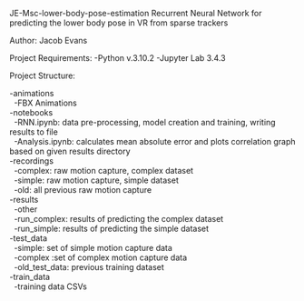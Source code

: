 JE-Msc-lower-body-pose-estimation
Recurrent Neural Network for predicting the lower body pose in VR from sparse trackers

Author: Jacob Evans 

Project Requirements:
-Python v.3.10.2
-Jupyter Lab 3.4.3



Project Structure:

-animations<br />
&nbsp;&nbsp;-FBX Animations<br />
-notebooks<br />
&nbsp;&nbsp;-RNN.ipynb: data pre-processing, model creation and training, writing results to file<br />
&nbsp;&nbsp;-Analysis.ipynb: calculates mean absolute error and plots correlation graph based on given results directory<br />
-recordings<br />
&nbsp;&nbsp;-complex: raw motion capture, complex dataset<br />
&nbsp;&nbsp;-simple: raw motion capture, simple dataset<br />
&nbsp;&nbsp;-old: all previous raw motion capture<br />
-results<br />
&nbsp;&nbsp;-other<br />
&nbsp;&nbsp;-run_complex: results of predicting the complex dataset<br />
&nbsp;&nbsp;-run_simple: results of predicting the simple dataset<br />
-test_data<br />
&nbsp;&nbsp;-simple: set of simple motion capture data<br />
&nbsp;&nbsp;-complex :set of complex motion capture data<br />
&nbsp;&nbsp;-old_test_data: previous training dataset <br />
-train_data<br />
&nbsp;&nbsp;-training data CSVs<br />


 
